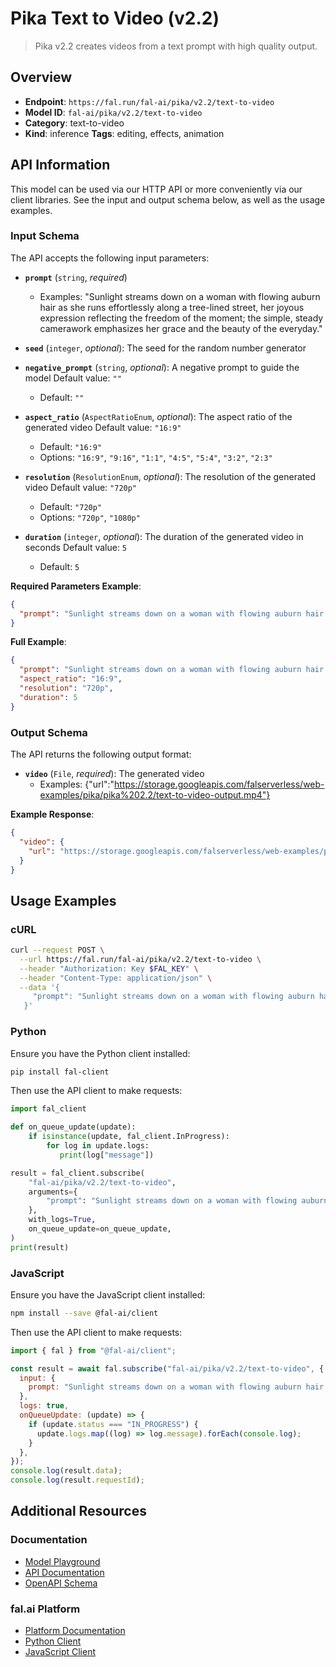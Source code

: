 # Pika Text to Video (v2.2)

> Pika v2.2 creates videos from a text prompt with high quality output.


## Overview

- **Endpoint**: `https://fal.run/fal-ai/pika/v2.2/text-to-video`
- **Model ID**: `fal-ai/pika/v2.2/text-to-video`
- **Category**: text-to-video
- **Kind**: inference
**Tags**: editing, effects, animation



## API Information

This model can be used via our HTTP API or more conveniently via our client libraries.
See the input and output schema below, as well as the usage examples.


### Input Schema

The API accepts the following input parameters:


- **`prompt`** (`string`, _required_)
  - Examples: "Sunlight streams down on a woman with flowing auburn hair as she runs effortlessly along a tree-lined street, her joyous expression reflecting the freedom of the moment; the simple, steady camerawork emphasizes her grace and the beauty of the everyday."

- **`seed`** (`integer`, _optional_):
  The seed for the random number generator

- **`negative_prompt`** (`string`, _optional_):
  A negative prompt to guide the model Default value: `""`
  - Default: `""`

- **`aspect_ratio`** (`AspectRatioEnum`, _optional_):
  The aspect ratio of the generated video Default value: `"16:9"`
  - Default: `"16:9"`
  - Options: `"16:9"`, `"9:16"`, `"1:1"`, `"4:5"`, `"5:4"`, `"3:2"`, `"2:3"`

- **`resolution`** (`ResolutionEnum`, _optional_):
  The resolution of the generated video Default value: `"720p"`
  - Default: `"720p"`
  - Options: `"720p"`, `"1080p"`

- **`duration`** (`integer`, _optional_):
  The duration of the generated video in seconds Default value: `5`
  - Default: `5`



**Required Parameters Example**:

```json
{
  "prompt": "Sunlight streams down on a woman with flowing auburn hair as she runs effortlessly along a tree-lined street, her joyous expression reflecting the freedom of the moment; the simple, steady camerawork emphasizes her grace and the beauty of the everyday."
}
```

**Full Example**:

```json
{
  "prompt": "Sunlight streams down on a woman with flowing auburn hair as she runs effortlessly along a tree-lined street, her joyous expression reflecting the freedom of the moment; the simple, steady camerawork emphasizes her grace and the beauty of the everyday.",
  "aspect_ratio": "16:9",
  "resolution": "720p",
  "duration": 5
}
```


### Output Schema

The API returns the following output format:

- **`video`** (`File`, _required_):
  The generated video
  - Examples: {"url":"https://storage.googleapis.com/falserverless/web-examples/pika/pika%202.2/text-to-video-output.mp4"}



**Example Response**:

```json
{
  "video": {
    "url": "https://storage.googleapis.com/falserverless/web-examples/pika/pika%202.2/text-to-video-output.mp4"
  }
}
```


## Usage Examples

### cURL

```bash
curl --request POST \
  --url https://fal.run/fal-ai/pika/v2.2/text-to-video \
  --header "Authorization: Key $FAL_KEY" \
  --header "Content-Type: application/json" \
  --data '{
     "prompt": "Sunlight streams down on a woman with flowing auburn hair as she runs effortlessly along a tree-lined street, her joyous expression reflecting the freedom of the moment; the simple, steady camerawork emphasizes her grace and the beauty of the everyday."
   }'
```

### Python

Ensure you have the Python client installed:

```bash
pip install fal-client
```

Then use the API client to make requests:

```python
import fal_client

def on_queue_update(update):
    if isinstance(update, fal_client.InProgress):
        for log in update.logs:
           print(log["message"])

result = fal_client.subscribe(
    "fal-ai/pika/v2.2/text-to-video",
    arguments={
        "prompt": "Sunlight streams down on a woman with flowing auburn hair as she runs effortlessly along a tree-lined street, her joyous expression reflecting the freedom of the moment; the simple, steady camerawork emphasizes her grace and the beauty of the everyday."
    },
    with_logs=True,
    on_queue_update=on_queue_update,
)
print(result)
```

### JavaScript

Ensure you have the JavaScript client installed:

```bash
npm install --save @fal-ai/client
```

Then use the API client to make requests:

```javascript
import { fal } from "@fal-ai/client";

const result = await fal.subscribe("fal-ai/pika/v2.2/text-to-video", {
  input: {
    prompt: "Sunlight streams down on a woman with flowing auburn hair as she runs effortlessly along a tree-lined street, her joyous expression reflecting the freedom of the moment; the simple, steady camerawork emphasizes her grace and the beauty of the everyday."
  },
  logs: true,
  onQueueUpdate: (update) => {
    if (update.status === "IN_PROGRESS") {
      update.logs.map((log) => log.message).forEach(console.log);
    }
  },
});
console.log(result.data);
console.log(result.requestId);
```


## Additional Resources

### Documentation

- [Model Playground](https://fal.ai/models/fal-ai/pika/v2.2/text-to-video)
- [API Documentation](https://fal.ai/models/fal-ai/pika/v2.2/text-to-video/api)
- [OpenAPI Schema](https://fal.ai/api/openapi/queue/openapi.json?endpoint_id=fal-ai/pika/v2.2/text-to-video)

### fal.ai Platform

- [Platform Documentation](https://docs.fal.ai)
- [Python Client](https://docs.fal.ai/clients/python)
- [JavaScript Client](https://docs.fal.ai/clients/javascript)